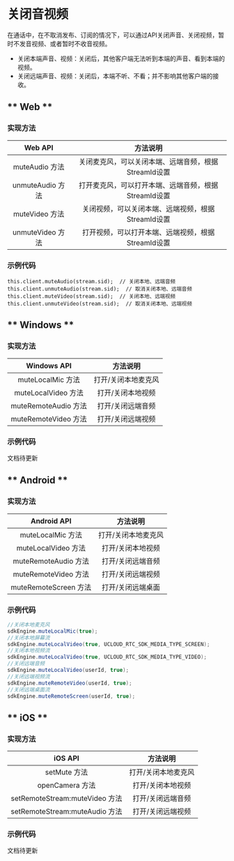 # 关闭音视频

在通话中，在不取消发布、订阅的情况下，可以通过API关闭声音、关闭视频，暂时不发音视频、或者暂时不收音视频。

- 关闭本端声音、视频：关闭后，其他客户端无法听到本端的声音、看到本端的视频。
- 关闭远端声音、视频：关闭后，本端不听、不看；并不影响其他客户端的接收。

<!-- tabs:start -->

## ** Web **

### 实现方法

Web API|方法说明
:-: |:-: 
muteAudio 方法	 | 关闭麦克风，可以关闭本端、远端音频，根据StreamId设置
unmuteAudio 方法	 | 打开麦克风，可以打开本端、远端音频，根据StreamId设置
muteVideo 方法	 | 关闭视频，可以关闭本端、远端视频，根据StreamId设置
unmuteVideo 方法	 | 打开视频，可以打开本端、远端视频，根据StreamId设置

### 示例代码

```
this.client.muteAudio(stream.sid);  // 关闭本地、远端音频
this.client.unmuteAudio(stream.sid);  // 取消关闭本地、远端音频
this.client.muteVideo(stream.sid);  // 关闭本地、远端视频
this.client.unmuteVideo(stream.sid);  // 取消关闭本地、远端视频
```

## ** Windows **

### 实现方法

Windows API|方法说明
:-: |:-: 
muteLocalMic 方法	 | 打开/关闭本地麦克风
muteLocalVideo 方法	 | 打开/关闭本地视频
muteRemoteAudio 方法	 | 打开/关闭远端音频
muteRemoteVideo 方法	 | 打开/关闭远端视频

### 示例代码

文档待更新

## ** Android **

### 实现方法

Android API|方法说明
:-: |:-: 
muteLocalMic 方法	 | 打开/关闭本地麦克风
muteLocalVideo 方法	 | 打开/关闭本地视频
muteRemoteAudio 方法	 | 打开/关闭远端音频
muteRemoteVideo 方法	 | 打开/关闭远端视频
muteRemoteScreen 方法	 | 打开/关闭远端桌面

### 示例代码

```java
//关闭本地麦克风
sdkEngine.muteLocalMic(true);
//关闭本地屏幕流
sdkEngine.muteLocalVideo(true, UCLOUD_RTC_SDK_MEDIA_TYPE_SCREEN);
//关闭本地视频流
sdkEngine.muteLocalVideo(true, UCLOUD_RTC_SDK_MEDIA_TYPE_VIDEO);
//关闭远端音频
sdkEngine.muteLocalVideo(userId, true);
//关闭远端视频流
sdkEngine.muteRemoteVideo(userId, true);
//关闭远端桌面流
sdkEngine.muteRemoteScreen(userId, true);

```

## ** iOS **

### 实现方法

iOS API|方法说明
:-: |:-: 
setMute 方法	 | 打开/关闭本地麦克风
openCamera 方法	 | 打开/关闭本地视频
setRemoteStream:muteVideo 方法	 | 打开/关闭远端音频
setRemoteStream:muteAudio 方法	 | 打开/关闭远端视频

### 示例代码

文档待更新


<!-- tabs:end -->
